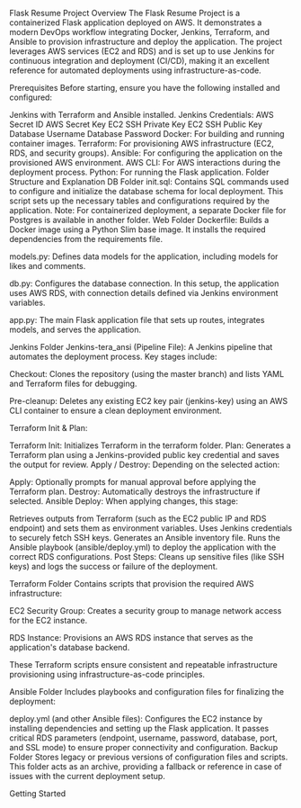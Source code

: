 Flask Resume Project
Overview
The Flask Resume Project is a containerized Flask application deployed on AWS. It demonstrates a modern DevOps workflow integrating Docker, Jenkins, Terraform, and Ansible to provision infrastructure and deploy the application. The project leverages AWS services (EC2 and RDS) and is set up to use Jenkins for continuous integration and deployment (CI/CD), making it an excellent reference for automated deployments using infrastructure-as-code.

Prerequisites
Before starting, ensure you have the following installed and configured:

Jenkins with Terraform and Ansible installed.
Jenkins Credentials:
AWS Secret ID
AWS Secret Key
EC2 SSH Private Key
EC2 SSH Public Key
Database Username
Database Password
Docker: For building and running container images.
Terraform: For provisioning AWS infrastructure (EC2, RDS, and security groups).
Ansible: For configuring the application on the provisioned AWS environment.
AWS CLI: For AWS interactions during the deployment process.
Python: For running the Flask application.
Folder Structure and Explanation
DB Folder
init.sql:
Contains SQL commands used to configure and initialize the database schema for local deployment. This script sets up the necessary tables and configurations required by the application.
Note: For containerized deployment, a separate Docker file for Postgres is available in another folder.
Web Folder
Dockerfile:
Builds a Docker image using a Python Slim base image. It installs the required dependencies from the requirements file.

models.py:
Defines data models for the application, including models for likes and comments.

db.py:
Configures the database connection. In this setup, the application uses AWS RDS, with connection details defined via Jenkins environment variables.

app.py:
The main Flask application file that sets up routes, integrates models, and serves the application.

Jenkins Folder
Jenkins-tera_ansi (Pipeline File):
A Jenkins pipeline that automates the deployment process. Key stages include:

Checkout:
Clones the repository (using the master branch) and lists YAML and Terraform files for debugging.

Pre-cleanup:
Deletes any existing EC2 key pair (jenkins-key) using an AWS CLI container to ensure a clean deployment environment.

Terraform Init & Plan:

Terraform Init: Initializes Terraform in the terraform folder.
Plan: Generates a Terraform plan using a Jenkins-provided public key credential and saves the output for review.
Apply / Destroy:
Depending on the selected action:

Apply: Optionally prompts for manual approval before applying the Terraform plan.
Destroy: Automatically destroys the infrastructure if selected.
Ansible Deploy:
When applying changes, this stage:

Retrieves outputs from Terraform (such as the EC2 public IP and RDS endpoint) and sets them as environment variables.
Uses Jenkins credentials to securely fetch SSH keys.
Generates an Ansible inventory file.
Runs the Ansible playbook (ansible/deploy.yml) to deploy the application with the correct RDS configurations.
Post Steps:
Cleans up sensitive files (like SSH keys) and logs the success or failure of the deployment.

Terraform Folder
Contains scripts that provision the required AWS infrastructure:

EC2 Security Group:
Creates a security group to manage network access for the EC2 instance.

RDS Instance:
Provisions an AWS RDS instance that serves as the application's database backend.

These Terraform scripts ensure consistent and repeatable infrastructure provisioning using infrastructure-as-code principles.

Ansible Folder
Includes playbooks and configuration files for finalizing the deployment:

deploy.yml (and other Ansible files):
Configures the EC2 instance by installing dependencies and setting up the Flask application. It passes critical RDS parameters (endpoint, username, password, database, port, and SSL mode) to ensure proper connectivity and configuration.
Backup Folder
Stores legacy or previous versions of configuration files and scripts. This folder acts as an archive, providing a fallback or reference in case of issues with the current deployment setup.

Getting Started
